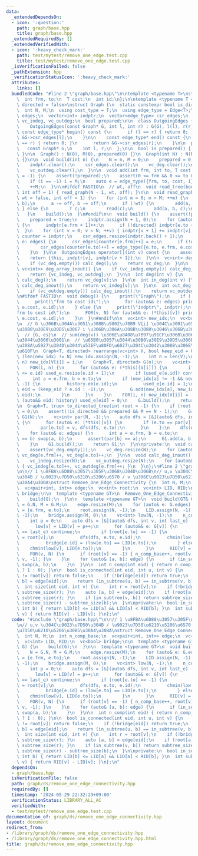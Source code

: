```yaml
---
data:
  _extendedDependsOn:
  - icon: ':question:'
    path: graph/base.hpp
    title: graph/base.hpp
  _extendedRequiredBy: []
  _extendedVerifiedWith:
  - icon: ':heavy_check_mark:'
    path: test/mytest/remove_one_edge.test.cpp
    title: test/mytest/remove_one_edge.test.cpp
  _isVerificationFailed: false
  _pathExtension: hpp
  _verificationStatusIcon: ':heavy_check_mark:'
  attributes:
    links: []
  bundledCode: "#line 2 \"graph/base.hpp\"\n\ntemplate <typename T>\nstruct Edge {\n\
    \  int frm, to;\n  T cost;\n  int id;\n};\n\ntemplate <typename T = int, bool\
    \ directed = false>\nstruct Graph {\n  static constexpr bool is_directed = directed;\n\
    \  int N, M;\n  using cost_type = T;\n  using edge_type = Edge<T>;\n  vector<edge_type>\
    \ edges;\n  vector<int> indptr;\n  vector<edge_type> csr_edges;\n  vc<int> vc_deg,\
    \ vc_indeg, vc_outdeg;\n  bool prepared;\n\n  class OutgoingEdges {\n  public:\n\
    \    OutgoingEdges(const Graph* G, int l, int r) : G(G), l(l), r(r) {}\n\n   \
    \ const edge_type* begin() const {\n      if (l == r) { return 0; }\n      return\
    \ &G->csr_edges[l];\n    }\n\n    const edge_type* end() const {\n      if (l\
    \ == r) { return 0; }\n      return &G->csr_edges[r];\n    }\n\n  private:\n \
    \   const Graph* G;\n    int l, r;\n  };\n\n  bool is_prepared() { return prepared;\
    \ }\n\n  Graph() : N(0), M(0), prepared(0) {}\n  Graph(int N) : N(N), M(0), prepared(0)\
    \ {}\n\n  void build(int n) {\n    N = n, M = 0;\n    prepared = 0;\n    edges.clear();\n\
    \    indptr.clear();\n    csr_edges.clear();\n    vc_deg.clear();\n    vc_indeg.clear();\n\
    \    vc_outdeg.clear();\n  }\n\n  void add(int frm, int to, T cost = 1, int i\
    \ = -1) {\n    assert(!prepared);\n    assert(0 <= frm && 0 <= to && to < N);\n\
    \    if (i == -1) i = M;\n    auto e = edge_type({frm, to, cost, i});\n    edges.eb(e);\n\
    \    ++M;\n  }\n\n#ifdef FASTIO\n  // wt, off\n  void read_tree(bool wt = false,\
    \ int off = 1) { read_graph(N - 1, wt, off); }\n\n  void read_graph(int M, bool\
    \ wt = false, int off = 1) {\n    for (int m = 0; m < M; ++m) {\n      INT(a,\
    \ b);\n      a -= off, b -= off;\n      if (!wt) {\n        add(a, b);\n     \
    \ } else {\n        T c;\n        read(c);\n        add(a, b, c);\n      }\n \
    \   }\n    build();\n  }\n#endif\n\n  void build() {\n    assert(!prepared);\n\
    \    prepared = true;\n    indptr.assign(N + 1, 0);\n    for (auto&& e: edges)\
    \ {\n      indptr[e.frm + 1]++;\n      if (!directed) indptr[e.to + 1]++;\n  \
    \  }\n    for (int v = 0; v < N; ++v) { indptr[v + 1] += indptr[v]; }\n    auto\
    \ counter = indptr;\n    csr_edges.resize(indptr.back() + 1);\n    for (auto&&\
    \ e: edges) {\n      csr_edges[counter[e.frm]++] = e;\n      if (!directed)\n\
    \        csr_edges[counter[e.to]++] = edge_type({e.to, e.frm, e.cost, e.id});\n\
    \    }\n  }\n\n  OutgoingEdges operator[](int v) const {\n    assert(prepared);\n\
    \    return {this, indptr[v], indptr[v + 1]};\n  }\n\n  vc<int> deg_array() {\n\
    \    if (vc_deg.empty()) calc_deg();\n    return vc_deg;\n  }\n\n  pair<vc<int>,\
    \ vc<int>> deg_array_inout() {\n    if (vc_indeg.empty()) calc_deg_inout();\n\
    \    return {vc_indeg, vc_outdeg};\n  }\n\n  int deg(int v) {\n    if (vc_deg.empty())\
    \ calc_deg();\n    return vc_deg[v];\n  }\n\n  int in_deg(int v) {\n    if (vc_indeg.empty())\
    \ calc_deg_inout();\n    return vc_indeg[v];\n  }\n\n  int out_deg(int v) {\n\
    \    if (vc_outdeg.empty()) calc_deg_inout();\n    return vc_outdeg[v];\n  }\n\
    \n#ifdef FASTIO\n  void debug() {\n    print(\"Graph\");\n    if (!prepared) {\n\
    \      print(\"frm to cost id\");\n      for (auto&& e: edges) print(e.frm, e.to,\
    \ e.cost, e.id);\n    } else {\n      print(\"indptr\", indptr);\n      print(\"\
    frm to cost id\");\n      FOR(v, N) for (auto&& e: (*this)[v]) print(e.frm, e.to,\
    \ e.cost, e.id);\n    }\n  }\n#endif\n\n  vc<int> new_idx;\n  vc<bool> used_e;\n\
    \n  // G \u306B\u304A\u3051\u308B\u9802\u70B9 V[i] \u304C\u3001\u65B0\u3057\u3044\
    \u30B0\u30E9\u30D5\u3067 i \u306B\u306A\u308B\u3088\u3046\u306B\u3059\u308B\n\
    \  // {G, es}\n  // sum(deg(v)) \u306E\u8A08\u7B97\u91CF\u306B\u306A\u3063\u3066\
    \u3044\u3066\u3001\n  // \u65B0\u3057\u3044\u30B0\u30E9\u30D5\u306E n+m \u3088\
    \u308A\u5927\u304D\u3044\u53EF\u80FD\u6027\u304C\u3042\u308B\u306E\u3067\u6CE8\
    \u610F\n  Graph<T, directed> rearrange(vc<int> V, bool keep_eid = 0) {\n    if\
    \ (len(new_idx) != N) new_idx.assign(N, -1);\n    int n = len(V);\n    FOR(i,\
    \ n) new_idx[V[i]] = i;\n    Graph<T, directed> G(n);\n    vc<int> history;\n\
    \    FOR(i, n) {\n      for (auto&& e: (*this)[V[i]]) {\n        if (len(used_e)\
    \ <= e.id) used_e.resize(e.id + 1);\n        if (used_e[e.id]) continue;\n   \
    \     int a = e.frm, b = e.to;\n        if (new_idx[a] != -1 && new_idx[b] !=\
    \ -1) {\n          history.eb(e.id);\n          used_e[e.id] = 1;\n          int\
    \ eid = (keep_eid ? e.id : -1);\n          G.add(new_idx[a], new_idx[b], e.cost,\
    \ eid);\n        }\n      }\n    }\n    FOR(i, n) new_idx[V[i]] = -1;\n    for\
    \ (auto&& eid: history) used_e[eid] = 0;\n    G.build();\n    return G;\n  }\n\
    \n  Graph<T, true> to_directed_tree(int root = -1) {\n    if (root == -1) root\
    \ = 0;\n    assert(!is_directed && prepared && M == N - 1);\n    Graph<T, true>\
    \ G1(N);\n    vc<int> par(N, -1);\n    auto dfs = [&](auto& dfs, int v) -> void\
    \ {\n      for (auto& e: (*this)[v]) {\n        if (e.to == par[v]) continue;\n\
    \        par[e.to] = v, dfs(dfs, e.to);\n      }\n    };\n    dfs(dfs, root);\n\
    \    for (auto& e: edges) {\n      int a = e.frm, b = e.to;\n      if (par[a]\
    \ == b) swap(a, b);\n      assert(par[b] == a);\n      G1.add(a, b, e.cost);\n\
    \    }\n    G1.build();\n    return G1;\n  }\n\nprivate:\n  void calc_deg() {\n\
    \    assert(vc_deg.empty());\n    vc_deg.resize(N);\n    for (auto&& e: edges)\
    \ vc_deg[e.frm]++, vc_deg[e.to]++;\n  }\n\n  void calc_deg_inout() {\n    assert(vc_indeg.empty());\n\
    \    vc_indeg.resize(N);\n    vc_outdeg.resize(N);\n    for (auto&& e: edges)\
    \ { vc_indeg[e.to]++, vc_outdeg[e.frm]++; }\n  }\n};\n#line 2 \"graph/ds/remove_one_edge_connectivity.hpp\"\
    \n\n// 1 \u8FBA\u6D88\u3057\u305F\u3068\u304D\u306B\n// u,v \u304C\u9023\u7D50\
    \u304B / \u9023\u7D50\u6210\u5206\u6570 / v \u306E\u9023\u7D50\u6210\u5206\u30B5\
    \u30A4\u30BA\nstruct Remove_One_Edge_Connectivity {\n  int N, M;\n  int n_comp_base;\n\
    \  vc<pair<int, int>> edge;\n  vc<int> root;\n  vc<int> LID, RID;\n  vc<bool>\
    \ bridge;\n\n  template <typename GT>\n  Remove_One_Edge_Connectivity(GT& G) {\n\
    \    build(G);\n  }\n\n  template <typename GT>\n  void build(GT& G) {\n    N\
    \ = G.N, M = G.M;\n    edge.resize(M);\n    for (auto& e: G.edges) edge[e.id]\
    \ = {e.frm, e.to};\n    root.assign(N, -1);\n    LID.assign(N, -1), RID.assign(N,\
    \ -1);\n    bridge.assign(M, 0);\n    vc<int> low(N, -1);\n    n_comp_base = 0;\n\
    \    int p = 0;\n    auto dfs = [&](auto& dfs, int v, int last_e) -> void {\n\
    \      low[v] = LID[v] = p++;\n      for (auto&& e: G[v]) {\n        if (e.id\
    \ == last_e) continue;\n        if (root[e.to] == -1) {\n          root[e.to]\
    \ = root[v];\n          dfs(dfs, e.to, e.id);\n          chmin(low[v], low[e.to]);\n\
    \          bridge[e.id] = (low[e.to] == LID[e.to]);\n        } else {\n      \
    \    chmin(low[v], LID[e.to]);\n        }\n      }\n      RID[v] = p;\n    };\n\
    \    FOR(v, N) {\n      if (root[v] == -1) { n_comp_base++, root[v] = v, dfs(dfs,\
    \ v, -1); }\n    }\n    for (auto& [a, b]: edge) {\n      if (in_subtree(a, b))\
    \ swap(a, b);\n    }\n  }\n\n  int n_comp(int eid) { return n_comp_base + (bridge[eid]\
    \ ? 1 : 0); }\n\n  bool is_connected(int eid, int u, int v) {\n    if (root[u]\
    \ != root[v]) return false;\n    if (!bridge[eid]) return true;\n    auto [a,\
    \ b] = edge[eid];\n    return (in_subtree(u, b) == in_subtree(v, b));\n  }\n\n\
    \  int size(int eid, int v) {\n    int r = root[v];\n    if (!bridge[eid]) { return\
    \ subtree_size(r); }\n    auto [a, b] = edge[eid];\n    if (root[a] != r) { return\
    \ subtree_size(r); }\n    if (in_subtree(v, b)) return subtree_size(b);\n    return\
    \ subtree_size(r) - subtree_size(b);\n  }\n\nprivate:\n  bool in_subtree(int a,\
    \ int b) { return LID[b] <= LID[a] && LID[a] < RID[b]; }\n  int subtree_size(int\
    \ v) { return RID[v] - LID[v]; }\n};\n"
  code: "#include \"graph/base.hpp\"\n\n// 1 \u8FBA\u6D88\u3057\u305F\u3068\u304D\u306B\
    \n// u,v \u304C\u9023\u7D50\u304B / \u9023\u7D50\u6210\u5206\u6570 / v \u306E\u9023\
    \u7D50\u6210\u5206\u30B5\u30A4\u30BA\nstruct Remove_One_Edge_Connectivity {\n\
    \  int N, M;\n  int n_comp_base;\n  vc<pair<int, int>> edge;\n  vc<int> root;\n\
    \  vc<int> LID, RID;\n  vc<bool> bridge;\n\n  template <typename GT>\n  Remove_One_Edge_Connectivity(GT&\
    \ G) {\n    build(G);\n  }\n\n  template <typename GT>\n  void build(GT& G) {\n\
    \    N = G.N, M = G.M;\n    edge.resize(M);\n    for (auto& e: G.edges) edge[e.id]\
    \ = {e.frm, e.to};\n    root.assign(N, -1);\n    LID.assign(N, -1), RID.assign(N,\
    \ -1);\n    bridge.assign(M, 0);\n    vc<int> low(N, -1);\n    n_comp_base = 0;\n\
    \    int p = 0;\n    auto dfs = [&](auto& dfs, int v, int last_e) -> void {\n\
    \      low[v] = LID[v] = p++;\n      for (auto&& e: G[v]) {\n        if (e.id\
    \ == last_e) continue;\n        if (root[e.to] == -1) {\n          root[e.to]\
    \ = root[v];\n          dfs(dfs, e.to, e.id);\n          chmin(low[v], low[e.to]);\n\
    \          bridge[e.id] = (low[e.to] == LID[e.to]);\n        } else {\n      \
    \    chmin(low[v], LID[e.to]);\n        }\n      }\n      RID[v] = p;\n    };\n\
    \    FOR(v, N) {\n      if (root[v] == -1) { n_comp_base++, root[v] = v, dfs(dfs,\
    \ v, -1); }\n    }\n    for (auto& [a, b]: edge) {\n      if (in_subtree(a, b))\
    \ swap(a, b);\n    }\n  }\n\n  int n_comp(int eid) { return n_comp_base + (bridge[eid]\
    \ ? 1 : 0); }\n\n  bool is_connected(int eid, int u, int v) {\n    if (root[u]\
    \ != root[v]) return false;\n    if (!bridge[eid]) return true;\n    auto [a,\
    \ b] = edge[eid];\n    return (in_subtree(u, b) == in_subtree(v, b));\n  }\n\n\
    \  int size(int eid, int v) {\n    int r = root[v];\n    if (!bridge[eid]) { return\
    \ subtree_size(r); }\n    auto [a, b] = edge[eid];\n    if (root[a] != r) { return\
    \ subtree_size(r); }\n    if (in_subtree(v, b)) return subtree_size(b);\n    return\
    \ subtree_size(r) - subtree_size(b);\n  }\n\nprivate:\n  bool in_subtree(int a,\
    \ int b) { return LID[b] <= LID[a] && LID[a] < RID[b]; }\n  int subtree_size(int\
    \ v) { return RID[v] - LID[v]; }\n};\n"
  dependsOn:
  - graph/base.hpp
  isVerificationFile: false
  path: graph/ds/remove_one_edge_connectivity.hpp
  requiredBy: []
  timestamp: '2024-05-29 22:32:29+09:00'
  verificationStatus: LIBRARY_ALL_AC
  verifiedWith:
  - test/mytest/remove_one_edge.test.cpp
documentation_of: graph/ds/remove_one_edge_connectivity.hpp
layout: document
redirect_from:
- /library/graph/ds/remove_one_edge_connectivity.hpp
- /library/graph/ds/remove_one_edge_connectivity.hpp.html
title: graph/ds/remove_one_edge_connectivity.hpp
---
```

